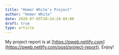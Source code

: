 ```yaml
---
title: "Homer White's Project"
author: "Homer White"
date: 2020-07-05T10:24:24-04:00
draft: true
type: article
---
```


My project report is at [https://pweb.netlify.com](https://pweb.netlify.com/post/project-report).  Enjoy!

<!--more-->



